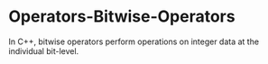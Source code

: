 # Operators-Bitwise-Operators
In C++, bitwise operators perform operations on integer data at the individual bit-level.
